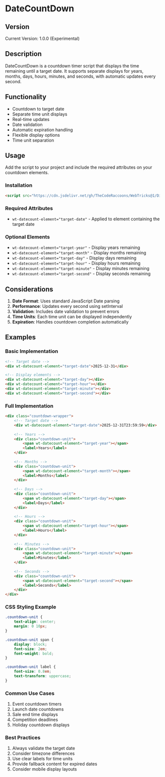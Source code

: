 # DateCountDown

## Version
Current Version: 1.0.0 (Experimental)

## Description
DateCountDown is a countdown timer script that displays the time remaining until a target date. It supports separate displays for years, months, days, hours, minutes, and seconds, with automatic updates every second.

## Functionality
- Countdown to target date
- Separate time unit displays
- Real-time updates
- Date validation
- Automatic expiration handling
- Flexible display options
- Time unit separation

## Usage
Add the script to your project and include the required attributes on your countdown elements.

### Installation
```html
<script src="https://cdn.jsdelivr.net/gh/TheCodeRaccoons/WebTricks@1/Dist/Functional/Experimental/DateCountDown.min.js"></script>
```

### Required Attributes
- `wt-datecount-element="target-date"` - Applied to element containing the target date

### Optional Elements
- `wt-datecount-element="target-year"` - Display years remaining
- `wt-datecount-element="target-month"` - Display months remaining
- `wt-datecount-element="target-day"` - Display days remaining
- `wt-datecount-element="target-hour"` - Display hours remaining
- `wt-datecount-element="target-minute"` - Display minutes remaining
- `wt-datecount-element="target-second"` - Display seconds remaining

## Considerations
1. **Date Format**: Uses standard JavaScript Date parsing
2. **Performance**: Updates every second using setInterval
3. **Validation**: Includes date validation to prevent errors
4. **Time Units**: Each time unit can be displayed independently
5. **Expiration**: Handles countdown completion automatically

## Examples

### Basic Implementation
```html
<!-- Target date -->
<div wt-datecount-element="target-date">2025-12-31</div>

<!-- Display elements -->
<div wt-datecount-element="target-day"></div>
<div wt-datecount-element="target-hour"></div>
<div wt-datecount-element="target-minute"></div>
<div wt-datecount-element="target-second"></div>
```

### Full Implementation
```html
<div class="countdown-wrapper">
    <!-- Target date -->
    <div wt-datecount-element="target-date">2025-12-31T23:59:59</div>
    
    <!-- Years -->
    <div class="countdown-unit">
        <span wt-datecount-element="target-year"></span>
        <label>Years</label>
    </div>
    
    <!-- Months -->
    <div class="countdown-unit">
        <span wt-datecount-element="target-month"></span>
        <label>Months</label>
    </div>
    
    <!-- Days -->
    <div class="countdown-unit">
        <span wt-datecount-element="target-day"></span>
        <label>Days</label>
    </div>
    
    <!-- Hours -->
    <div class="countdown-unit">
        <span wt-datecount-element="target-hour"></span>
        <label>Hours</label>
    </div>
    
    <!-- Minutes -->
    <div class="countdown-unit">
        <span wt-datecount-element="target-minute"></span>
        <label>Minutes</label>
    </div>
    
    <!-- Seconds -->
    <div class="countdown-unit">
        <span wt-datecount-element="target-second"></span>
        <label>Seconds</label>
    </div>
</div>
```

### CSS Styling Example
```css
.countdown-unit {
    text-align: center;
    margin: 0 10px;
}

.countdown-unit span {
    display: block;
    font-size: 2em;
    font-weight: bold;
}

.countdown-unit label {
    font-size: 0.8em;
    text-transform: uppercase;
}
```

### Common Use Cases
1. Event countdown timers
2. Launch date countdowns
3. Sale end time displays
4. Competition deadlines
5. Holiday countdown displays

### Best Practices
1. Always validate the target date
2. Consider timezone differences
3. Use clear labels for time units
4. Provide fallback content for expired dates
5. Consider mobile display layouts